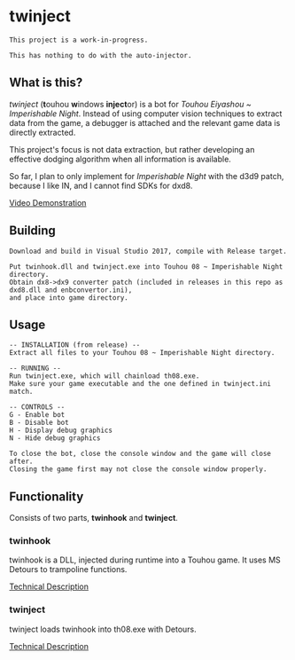 # twinject
`This project is a work-in-progress.`

`This has nothing to do with the auto-injector.`

## What is this?
_twinject_ (**t**ouhou **w**indows **inject**or) is a bot for *Touhou Eiyashou ~ Imperishable Night*. Instead of using computer vision techniques to extract data from the game, a debugger is attached and the relevant game data is directly extracted.

This project's focus is not data extraction, but rather developing an effective dodging algorithm when all information is available.

So far, I plan to only implement for *Imperishable Night* with the d3d9 patch, because I like IN, and I cannot find SDKs for dxd8.

[Video Demonstration](https://www.youtube.com/watch?v=xiQNC4w72L4)

## Building
```
Download and build in Visual Studio 2017, compile with Release target.

Put twinhook.dll and twinject.exe into Touhou 08 ~ Imperishable Night directory.
Obtain dx8->dx9 converter patch (included in releases in this repo as dxd8.dll and enbconvertor.ini),
and place into game directory.
```

## Usage
```
-- INSTALLATION (from release) --
Extract all files to your Touhou 08 ~ Imperishable Night directory.

-- RUNNING --
Run twinject.exe, which will chainload th08.exe.
Make sure your game executable and the one defined in twinject.ini match.

-- CONTROLS --
G - Enable bot
B - Disable bot
H - Display debug graphics
N - Hide debug graphics 

To close the bot, close the console window and the game will close after.
Closing the game first may not close the console window properly.
```

## Functionality
Consists of two parts, **twinhook** and **twinject**.

### twinhook
twinhook is a DLL, injected during runtime into a Touhou game. It uses MS Detours to trampoline functions.

[Technical Description](https://github.com/Netdex/twinject/blob/master/docs/twinhook_technical.md)

### twinject
twinject loads twinhook into th08.exe with Detours.

[Technical Description](https://github.com/Netdex/twinject/blob/master/docs/twinject_technical.md)
